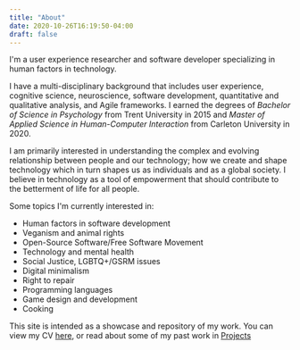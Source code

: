 ```yaml
---
title: "About"
date: 2020-10-26T16:19:50-04:00
draft: false
---
```


I'm a user experience researcher and software developer specializing in
human factors in technology.

I have a multi-disciplinary background that includes user experience,
cognitive science, neuroscience, software development, quantitative and
qualitative analysis, and Agile frameworks. I earned the degrees of
*Bachelor of Science in Psychology* from Trent University in 2015 and
*Master of Applied Science in Human-Computer Interaction* from Carleton
University in 2020.

I am primarily interested in understanding the complex and evolving
relationship between people and our technology; how we create and shape
technology which in turn shapes us as individuals and as a global
society. I believe in technology as a tool of empowerment that
should contribute to the betterment of life for all people.

Some topics I'm currently interested in:
- Human factors in software development
- Veganism and animal rights
- Open-Source Software/Free Software Movement
- Technology and mental health
- Social Justice, LGBTQ+/GSRM issues
- Digital minimalism
- Right to repair
- Programming languages
- Game design and development
- Cooking

This site is intended as a showcase and repository of my work.
You can view my CV [here](/docs/jcarr_cv.pdf), or read about some of my
past work in [Projects](../projects/)
